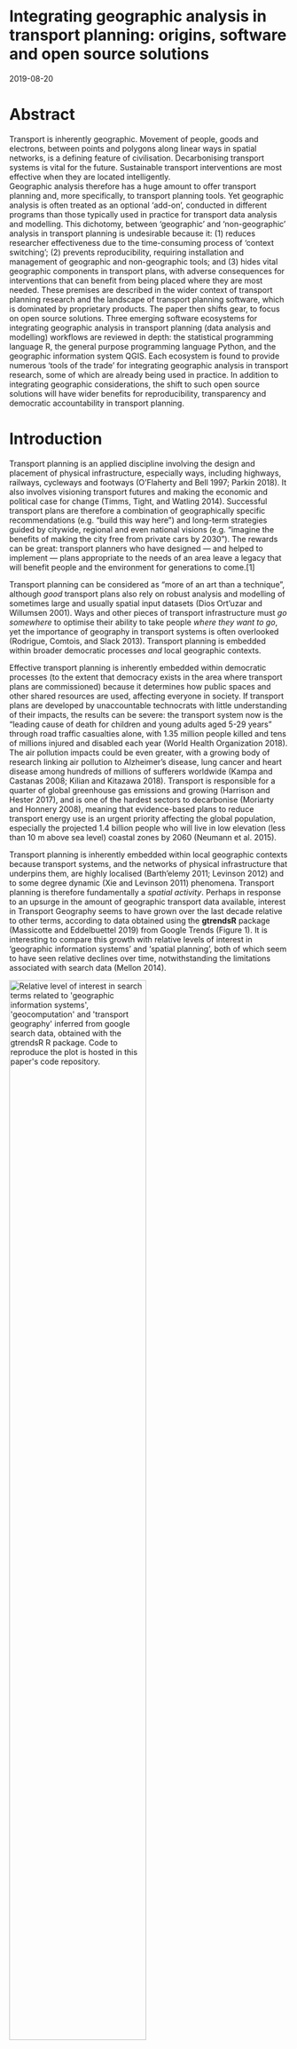 Integrating geographic analysis in transport planning: origins, software
and open source solutions
================
2019-08-20

<!-- should be integrated in transport planning tools. -->

<!-- --- software for transport data analysis, modelling and visualisation --- -->

<!-- workflows in academic, public sector and private consultancy transport planning contexts still tend to separate vital geographic processing and map making stages from the rest of the analysis. -->

# Abstract

<!-- Tools for geographic analysis have long been used in transport planning. -->

<!-- , alongside other (typically primarily economic and engineering) considerations. -->

Transport is inherently geographic. Movement of people, goods and
electrons, between points and polygons along linear ways in spatial
networks, is a defining feature of civilisation. Decarbonising transport
systems is vital for the future. Sustainable transport interventions are
most effective when they are located intelligently.  
Geographic analysis therefore has a huge amount to offer transport
planning and, more specifically, to transport planning tools. Yet
geographic analysis is often treated as an optional ‘add-on’, conducted
in different programs than those typically used in practice for
transport data analysis and modelling. This dichotomy, between
‘geographic’ and ‘non-geographic’ analysis in transport planning is
undesirable because it: (1) reduces researcher effectiveness due to the
time-consuming process of ‘context switching’; (2) prevents
reproducibility, requiring installation and management of geographic and
non-geographic tools; and (3) hides vital geographic components in
transport plans, with adverse consequences for interventions that can
benefit from being placed where they are most needed. These premises are
described in the wider context of transport planning research and the
landscape of transport planning software, which is dominated by
proprietary products. The paper then shifts gear, to focus on open
source solutions. Three emerging software ecosystems for integrating
geographic analysis in transport planning (data analysis and modelling)
workflows are reviewed in depth: the statistical programming language R,
the general purpose programming language Python, and the geographic
information system QGIS. Each ecosystem is found to provide numerous
‘tools of the trade’ for integrating geographic analysis in transport
research, some of which are already being used in practice. In addition
to integrating geographic considerations, the shift to such open source
solutions will have wider benefits for reproducibility, transparency and
democratic accountability in transport planning.
<!--  transport planning experts and the public alike, -->
<!-- Ultimately, by highlighting cost effective and geographically targeted interventions, integrating geographic analysis in transport planning could lead to better decision making. -->
<!-- and support the global efforts to transition away from fossil fuels and towards a healthy, low carbon transport system. -->

<!-- ### Notes/questions -->

<!-- This paper is work in progress and its focus has shifted over time. -->

<!-- A previous working title was "Integrating geographic analysis in transport planning: new open source tools for the trade". -->

<!-- The need to integrate geographic analysis in transport planning is still a central theme of the paper but the focus is now on solutions, in the form of open source software. -->

<!-- Does the paper now have too much on the importance on integrating geographic analysis in transport planning, given the new emphasis? -->

<!-- And are there any other open source software projects I should include, within or in addition to the overview of the three ecosystems selected? -->

# Introduction

<!-- : the importance of geographic analysis in transport planning -->

<!-- Should that heading omit the "Introduction:" part? -->

Transport planning is an applied discipline involving the design and
placement of physical infrastructure, especially ways, including
highways, railways, cycleways and footways (O’Flaherty and Bell 1997;
Parkin 2018). It also involves visioning transport futures and making
the economic and political case for change (Timms, Tight, and Watling
2014). Successful transport plans are therefore a combination of
geographically specific recommendations (e.g. “build this way here”) and
long-term strategies guided by citywide, regional and even national
visions (e.g. “imagine the benefits of making the city free from private
cars by 2030”). The rewards can be great: transport planners who have
designed — and helped to implement — plans appropriate to the needs of
an area leave a legacy that will benefit people and the environment for
generations to come.\[1\]

Transport planning can be considered as “more of an art than a
technique”, although *good* transport plans also rely on robust
analysis and modelling of sometimes large and usually spatial input
datasets (Dios Ort’uzar and Willumsen 2001). Ways and other pieces of
transport infrastructure must *go somewhere* to optimise their ability
to take people *where they want to go*, yet the importance of geography
in transport systems is often overlooked (Rodrigue, Comtois, and Slack
2013). Transport planning is embedded within broader democratic
processes *and* local geographic contexts.

Effective transport planning is inherently embedded within democratic
processes (to the extent that democracy exists in the area where
transport plans are commissioned) because it determines how public
spaces and other shared resources are used, affecting everyone in
society. If transport plans are developed by unaccountable technocrats
with little understanding of their impacts, the results can be severe:
the transport system now is the “leading cause of death for children and
young adults aged 5-29 years” through road traffic casualties alone,
with 1.35 million people killed and tens of millions injured and
disabled each year (World Health Organization 2018). The air pollution
impacts could be even greater, with a growing body of research linking
air pollution to Alzheimer’s disease, lung cancer and heart disease
among hundreds of millions of sufferers worldwide (Kampa and Castanas
2008; Kilian and Kitazawa 2018). Transport is responsible for a quarter
of global greenhouse gas emissions and growing (Harrison and Hester
2017), and is one of the hardest sectors to decarbonise (Moriarty and
Honnery 2008), meaning that evidence-based plans to reduce transport
energy use is an urgent priority affecting the global population,
especially the projected 1.4 billion people who will live in low
elevation (less than 10 m above sea level) coastal zones by 2060
(Neumann et al. 2015).

Transport planning is inherently embedded within local geographic
contexts because transport systems, and the networks of physical
infrastructure that underpins them, are highly localised (Barth’elemy
2011; Levinson 2012) and to some degree dynamic (Xie and Levinson 2011)
phenomena. Transport planning is therefore fundamentally a *spatial
activity*. Perhaps in response to an upsurge in the amount of geographic
transport data available, interest in Transport Geography seems to have
grown over the last decade relative to other terms, according to data
obtained using the **gtrendsR** package (Massicotte and Eddelbuettel
2019) from Google Trends (Figure 1). It is interesting to compare this
growth with relative levels of interest in ‘geographic information
systems’ and ‘spatial planning’, both of which seem to have seen
relative declines over time, notwithstanding the limitations associated
with search data (Mellon
2014).

<img src="google-trends.png" title="Relative level of interest in search terms related to 'geographic information systems', 'geocomputation' and 'transport geography' inferred from google search data, obtained with the gtrendsR R package. Code to reproduce the plot is hosted in this paper's code repository." alt="Relative level of interest in search terms related to 'geographic information systems', 'geocomputation' and 'transport geography' inferred from google search data, obtained with the gtrendsR R package. Code to reproduce the plot is hosted in this paper's code repository." width="70%" />

The growing research interest in the subject is also reflected in
teaching. Modules dedicated to Transport Geography have been advertised
at the Universities of Aberdeen and Hofstra and, at the University of
Leeds the Masters module Sustainable Spatial Planning and Analysis
([SSPA](https://github.com/ITSLeeds/SSPA)) is focussed on GIS skills for
transport planning (declaration of interest: I teach on this module),
and there are even dedicated 3 year degrees Transport Geography.

The paper outlines the relationship between geographic analysis and
transport planning, in relation to the history of geographic thinking in
transport research and practice (in Section 3) and the resulting
specialisation and monopolisation of particular transport planning
software products (outlined in Section 4). The focus of the paper is
Section 5, which reviews open source software ecosystems that enable an
integrated approach, which combines non geographically explicit stages
(e.g. modelling) and geographic processing stages *in a single
workflow*. Three software ecosystems (R, Python and QGIS) are reviewed
in detail; alternative current and potential future approaches,
including ‘cloud lock in’ are discussed; and the relative merits of
different approaches are discussed. Building on this discussion, Section
6 concludes by returning to the importance of integrating geographic
analysis in transport planning workflows. Before proceeding with the
main task of this paper — to review new tools for integrating geographic
analysis in transport planning, and provide guidance to transport
researchers and practitioners tackling 21<sup>st</sup> Century
challenges — it is worth taking a step back, to think about the key
policy drivers of 21<sup>st</sup> century transport
planning.

<!-- and outlines concrete steps that can be taken to accelerate the transition to open source software in transport planning in support of policies that accelerate the transition away from fossil fuels. -->

# Policy drivers for geographic analysis in transport planning

The history of transport modelling shows that transport planning
software was originally designed to plan for “increased use of cars
\[for personal travel\], and trucks for deliveries and goods movement”
(Boyce and Williams 2015). Despite the fact that policy drivers have
changed dramatically — with climate change mitigation, air quality
improvement and public health prioritised in the ‘sustainable mobility
paradigm’ (Hickman, Ashiru, and Banister 2011) — incumbent transport
software still largely based on tools focussed on motor traffic,
emphasising travel time savings and (de)congestion effects of
interventions at relatively low levels of geographic resolution. Tools
for 21<sup>st</sup> Century transport planning will need to tackle very
different questions, such as: What are the barriers preventing people
from switching to more sustainable modes of transport, and where are
these barriers located? How are transport behaviours likely to shift in
the future, in response to technological changes including autonomous
vehicles and the continued rise of online working? Where will different
types of intervention be most effective? And how can citizens be engaged
in transport decisions? Tools that can help answer these questions are
becoming an increasingly important part of the transport planner’s
cabinet (te Brömmelstroet and Bertolini 2008).

To illustrate this point, imagine being the mayor of a major city that
has declared a ‘climate emergency’ and being given the task of leading
the transition away from fossil fuels (Hadfield and Cook 2019). Policies
such as carbon taxes would undoubtedly have geographic implications, but
the intervention itself (charging a fixed price for the extraction and
sale of atmosphere polluting substances) could be essentially
non-geographic. Notwithstanding changes to national policies relating to
transport, transport planning options, by contrast, are inherently
spatial. Even high level national plans for a walking and cycling
revolution must be implemented locally, down to the level of streets, as
illustrated by the still ongoing local implementation of Dutch cycling
ambitions (Pucher and Buehler 2008). The political-democratic and
local-geographic aspects of transport planning can be considered in
isolation, but an integrated approach is necessary for effective
policies (Hull 2008). This is well illustrated by prominent Mayoral
transport policies in cities such as London\[2\], Paris\[3\], and
Bogotá\[4\].

With such issues — climate change, air pollution, obesity and social
inequalities — high on the political agenda, and the benefits for ‘early
adopters’ of evidence-based interventions to accelerate the shift away
from the motor car in cities such as London, Paris and Bogotá, pressure
is growing on local, city and national transport planning departments to
act. But what should they do? This *policy* question raises important
*research* questions: Which methods are most suitable for designing
future transport systems? What is the evidence base, and analysis, that
should be used to inform transition towards a healthy, zero carbon
transport system? Which interventions, from the multitude of options
available, are most likely to be effective? And where are different
types of intervention most likely to succeed? The premise of this paper
is that new approaches, enabled by software, are needed to provide
answers to these questions. 21<sup>st</sup> Century demands for
transport planning cannot be delivered by 20<sup>th</sup> century
technology. Could open source solutions are poised to bridge the gap
between the geographic and the — historically dominant — non-geographic
aspects of transport planning? Planning for sustainable modes, walking
and cycling in particular, requires analysis at higher geographic
resolutions than planning for motor traffic. Furthermore, the policy
context increasingly demands transparency and citizen involvement in the
decision-making process. Only open source ecosystems, of the type
outlined in Section @ref(new-tools-of-the-trade) can deliver true
transparency and encourage ‘citizen science’ for everyone. These policy
drivers make an exploration of open source options for transport
planning workflows timely.

Additional drivers of change in transport planning software include new
datasets and technologies. Technological change has historically driven
innovation in transport planning tools (Boyce and Williams 2015) and the
rate of change now is faster than ever. With unprecedented access to
increasingly detailed datasets on transport behaviours and
infrastructure, transport planners today require tools that enable them
to make sense of this ‘data revolution’ (Transport Systems Catapult
2015). The sheer volume and complexity of new datasets require new
approaches that can scale and integrate multiple data sources (Lovelace
et al. 2016). Advances in software and hardware allow not only for
current transport systems to be modelled at high temporal and geographic
resolution, but for future scenarios and ‘model experiments’ to be
developed, which can support identification and implementation of the
most effective interventions (Klosterman 1999).

With the explosion in open source software, which has come to dominate
data science, policy, data and technological drivers are pushing
geographic analysis to be better integrated in transport planning tools,
alongside wider shifts for towards more data driven, transparent and
democratically accountable transport planning workflows. At present this
dream is far from reality, despite a long history of geographic thinking
and geographic methods in transport planning, outlined in the next
section.

<!-- Transport planning has been slow to adapt to the data revolution and, while it evolves to enable a wider range of input data sources and analysis 'in the cloud', the open source element is conspicuously lacking. -->

<!-- To understand and effectively challenge the incumbent software landscape (which is described in Section xx) it is worth understanding something of the history that led to this situation. -->

# Geographic analysis and transport planning

The concept of integrating geographic data analysis in transport
planning is not new, although tools and datasets for doing so
quantitatively are. Geographic perspectives have contributed to
transport thinking for over 100 years, as documented in papers on
geographic considerations in railway design and other transport
engineering challenges (Farnham 1912; Buxton 1908). Since then, the
importance of geographic analysis in transport planning has only grown,
with the realisation that interventions in the transport system are most
effective when they are placed where they are most needed:
infrastructure designs and localised policies are most effective when
they account for the geographic distribution of intricate spatial
networks and interacting places of transport supply and demand
(Rodrigue, Comtois, and Slack 2013; Loidl et al. 2016; Lovelace et al.
2017).

In the inter-war period (1918-1939) disciplinary homes for transport
research had yet to emerge and geographic analysis was limited by lack
of datasets and computers on which to process them. The term ‘transport
geography’ itself only became widespread in the 1950s, as noted in a
report commissioned by the US Office of Naval Research: “geographers,
both in Europe and America, are coming to recognize that the study of
the connections between areas and of spatial interchange can provide a
new and deeper insight into the meaning of areal differentiation”
(Ullman and Mayer 1954). In the pre-computing age the relationship
between geographic analysis and transport planning was characterised by
growing interest in the topic, an understanding of the importance of
geographic considerations in the design and evolution of transport
systems, but lack of data and computational resources.\[5\]

At the turn of the computing age in the 1950s and 1960s transport
planners, whose primary task was often to enable rapid growth in car
ownership and use, quickly saw the potential for computational tools to
assist their work (Boyce and Williams 2015): “essential to \[new methods
in transport planning\] were new computational capabilities, the first
mainframe computers, unprecedented in memory and speed \[yet\] tiny from
today’s perspective”. As *Forecasting Urban Travel* (Boyce and Williams
2015) recounts, geographic questions were at the forefront of many
planners’ minds and a key task for the early transport models was to
visualise and model the results of large origin-destination surveys to
help decide where new highways should be constructed.

The origins of this ‘computational transport planning’ activity, in
which geographic analysis was an integral part, were publicly funded
transport planners and engineers solving real real world problems.
However academics, and quantitative geographers in particular, soon
started working with newly available transport datasets. An important
development was the emergence of spatial interaction models, which were
formally defined, refined and implemented throughout the 1960s and 1970s
(Wilson 1967, 1971). It is notable that Alan Wilson, whose research
influenced both transport planning and academic practice, worked in both
the public sector (for the UK’s Ministry of Transport) and academia (the
University of Leeds) while writing each paper. Most academic research at
the interface between transport planning and geographic research is far
less ‘practitioner facing’ and, if anything, it seems that tools used in
geographic analysis of transport systems in practice since the 1970s
have diverged from academic
research.

<!-- perhaps explaining why the field of Transport Geography, which emerged in the 1960s and grew rapidly since then [@hay_transport_1979], has (to the author's knowledge) had relatively few other notable impacts on transport planning practice. -->

By the late 1970s, there was enough research for review papers
reflecting on the status of Transport Geography as a self-standing
branch of Geography (Rimmer 1978). A book on the transport geography of
India provides an insight into the field at the time, with a focus on
infrastructure and statistics, transport geography sat firmly in the
quantitative tradition of geographic research (Raza and Aggarwal 1986),
despite Rimmer (1979) criticism that much of the field ignored the wider
impacts of transport systems. Geographic analysis in transport research
was given a substantial boost in the 1990s, with the first publication
of the Journal of Transport Geography (Knowles 1993). Transport
Geography has subsequently come to be defined as a branch of geography.
Notwithstanding influential methodological and review papers proving
transport planners with insight into the state-of-the-art (e.g.
Mart’ınez and Viegas 2013), the level of engagement between academic
transport geographers and transport planning practitioners is debatable
(although the same could also be said of academic planners).

Around the turn of the century, there were attempts to define a more
applied geographic information systems (GIS) approach transport
research. Labelled GIS-T, the field was posited as an academic field at
the interface between transport planning and GIS (Miller 1999). Although
the label gained limited traction in academia or practice, Harvey
Miller’s call for a shift to methods and tools has been answered in
the 2000s and 2010s by researchers who have developed ideas and software
that transport planners can actually use, including the Australian
Research Infrastructure Network (AURIN), which is widely used for
transport planning and public health research in Australia (Pettit et
al. 2014) and the Propensity to Cycle Tool (PCT, publicly available,
including source code, at [www.pct.bike](https://www.pct.bike)) (Goodman
et al.
2019).

<!-- Search term for interwar period: https://scholar.google.co.uk/scholar?q="transport+geography" -->

<!-- something on the lack of open source? -->

<!-- https://www.abdn.ac.uk/registry/courses/undergraduate/2016-2017/geography/gg4016
https://people.hofstra.edu/jean-paul_rodrigue/course_transport.html
 in Geography with Transport Studies BA advertised by the University of Leeds
-->

<!-- The paper concludes that 'integrated approach' can support efficient, scalable and reproducible transport planning workflows which can provide a strong and transparent evidence base needed for rapid transition away from fossil fuels in the transport sector. -->

# The landscape of transport planning software

Before describing the existing landscape, it is worth outline what
transport planning software is. Software for transport planning can be
grouped by the scale at which it operates, with broad categories being
‘micro’ and ‘macro’ models (Kotusevski and Hawick 2009). ‘Microscopic’
transport models represent individual vehicles on the road network and
are therefore able to represent localised phenomena such as traffic
congestion. Macro models, by contrast, represent aggregates of vehicular
traffic over large spatial scales, with a focus on the implications of
future changes in transport behaviour and infrastructure on flow at the
route network level. Of course the distinction is, in reality, an
oversimplification: there is a continuum between micro and macro
transport modelling software. With advances in computer hardware and
software, an increasing number of developers are attempting to combine
both approaches into a single system. In this paper we focus on macro
models, and their geographic representation, rather than micro models.

The geographic and non-geographic division of labour is a result of the
history of transport planning software. This history is detailed in
Chapter 10 of *Forecasting Urban Travel* (Boyce and Williams 2015).
Titled “Computing environment and travel forecasting software”, the
chapter provides a unique insight into the software packages that have
been popular in transport planning over the years. Of course, software
development has always depended on the physical hardware on which it
runs and the early days of transport planning software were
characterised by bespoke programs running on mainframe computers and
maintained by domain experts. Transport planning bodies and researchers
in the USA led developments in the 1960s and 1970s when computers first
started to be used for transport planning, when the main problem that
they addressed was how to deal with the explosive growth in car
ownership and use that was taking place during those decades. More
overtly political factors also influenced the direction of transport
planning software: “certain private firms complained to US DoT
\[Department of Transport\] that its agencies were developing software
in competition with the private sector”, leading to the abandonment of
publicly funded transport planning software development projects,
notably UTPS (Boyce and Williams 2015).\[6\] This transfer of transport
planning software development to the private sector contrasts with the
history of GIS, in which open source solutions have come to dominate .
The example of GRASS (Geographic Resources Analysis Support System)
illustrates this point and helps explain the dominance of proprietary
software in transport planning. Like UTPS, GRASS was a publicly funded
software project. Unlike UTPS, it was made freely available to the
public and was open sourced (in 1999), meaning that it has been under
continuous development by state, academic and commercial organisation
since 1982 (Neteler and Mitasova 2008). Would the landscape of transport
planning software have been different if the DoT had continued to fund
software development projects? That question is outside the scope of
this paper. What is certain, however, is that software used in transport
planning over the past three decades has been dominated by companies and
that the sector has been slow to adopt open an open source approach.

In response to the ‘siloed’ development of GIS and transport software,
there have been calls for greater integration. Loidl et al. (2016),
building on the observation that “geography and GIS remained a niche
topic within traditional transport modeling”, made a case for
strengthening the ‘spatial perspective’ in transport modelling. The
paper emphasised the growing importance of well-defined data types,
disaggregating detailed (and difficult to interpret) transport model
outputs, and geographic data visualisation and concluded that much
further research is needed: “future research and development is needed
to combine geospatial functionalities with transport modeling, while
providing an efficient, interactive, visual interface for data
exploration, manipulation, analysis and visualization” (Loidl et al.
2016). Although the paper focussed on conceptual issues rather than
software per-se, it did identify mention four open source programming
languages that could provide the foundation for future developments, two
of which (R and Python) are covered in the next section.

Data preprocessing and analysis stages are generally done in dedicated
transport planning and spreadsheet software. Geographic analysis and
cartographic visualisation stages are often done in a dedicated (GIS).
Some prominent transport planning software products, and levels of
support for geographic data analysis, are summarised in Table
1.

| Software | Company/Developer  | Licence           | I | G | R | RNA | SV | IV | EX |
| :------- | :----------------- | :---------------- | :- | :- | :- | :-- | :- | :- | :- |
| Visum    | PTV                | Proprietary       | Y | Y | Y | Y   | Y  | ?  | ?  |
| MATSim   | TU Berlin          | Open source (GPL) | Y | ? | Y | Y   | Y  | ?  | ?  |
| TransCAD | Caliper            | Proprietary       | Y | Y | Y | Y   | Y  | ?  | ?  |
| SUMO     | DLR                | Open source (EPL) | Y | ? | ? | Y   | Y  | ?  | ?  |
| Emme     | INRO               | Proprietary       | Y | Y | Y | Y   | Y  | ?  | Y  |
| Cube     | Citilabs           | Proprietary       | Y | ? | ? | Y   | Y  | ?  | ?  |
| sDNA     | Cardiff University | Open source (GPL) | Y | Y | Y | Y   | ?  | ?  | ?  |

Sample of transport modelling software in use by practitioners. Note:
citation counts based on searches for company/developer name, the
product name and ‘transport’. The columns I, G, R, RNA, SV, IV and EX
refer to Import of a wide range of geographic data formats, Geographic
capabilities such as buffer calculations and intersections, Route
calculation, Route Network Analysis, Static Visual outputs, Interactive
Visual outputs for web publication, and Export to a wide range of
geographic data formats, with ? meaning partial support (e.g. via add-on
software). Data source: Google Scholar searches, October 2018.

Table 1 shows that popular transport planning tools have differing
levels of geographic capabilities. It should be noted that the
geographic capabilities were assessed based on reading of publicly
available manuals (to be linked to in an appendix accompanying this
paper) and that each software product is actively developed, meaning
that the results may change with additional information and subsequent
releases. An interesting pattern is that the open source options —
MATSim, SUMO and sDNA — all have limited ‘in house’ geographic
capabilities. This can be explained by the ‘Unix philosophy’, the second
tenet of which is modularity, meaning that “each program should do one
thing well”, reducing duplication of effort and allowing the best tool
to be used for each job (Gancarz 2003). The next section describes the
this modularity in more detail, including outstanding support for
geographic data in open source software.

A major barrier affecting the current landscape of transport planning
tools is accessibility and reproducibility: All the proprietary products
are expensive (costing hundreds of dollars for a single licence),
ensuring that only a small fraction of transport planners, let alone the
public, has access to them. Another barrier associated with the
proprietary options is platform dependence: as far as the author can
tell, they all run only on the proprietary operating system Windows,
preventing use in on other operating systems such as Linux, Mac and
FreeBSD. A final issue affecting reproducibility with the proprietary
options listed in Table 1 is that they all have a prominent Graphical
User Interface (GUI) (although they increasingly offer a command line
interface, enabling scripting). As is the case with GUI based GIS
software, this has the “unintended consequence of discouraging
reproducibility” by enabling the user to get to a solution without
writing a script that others can use (Lovelace, Nowosad, and Meunchow
2019).

Another barrier, which may affect the open source options listed in
Table 1 more than the proprietary options, is that they can be (in the
author’s experience) difficult to install and use. This creates an
additional barrier to the integration of geographic analysis in
transport planning for people, especially the majority of people who
have limited computing skills.

A final barrier, which may be more social and organisational than
software-related (although discerning cause and effect is difficult), is
that organisations’ GIS and Transport functions tend to be siloed into
their respective departments/teams with little communication between
them, meaning that transport planners may not have access to the latest
geographic data or software.\[7\] A software-related issue is that, if
transport planners and GIS analysts are using different programs for
their work, transport planners will be less likely to collaborate with
people with geographic analysis skills or identify potential geographic
solutions to their domain-specific problems. To what extent can these
barriers be overcome by open source software ecosystems? That is the
topic of the next section.

# New tools of the trade

The previous sections support and expand on the two main premises of
this paper: that geographic analysis has much to offer transport
planning, and that the incumbent proprietary software products are not
well suited to tackle 21<sup>st</sup> Century transport planning needs.
In this section the paper shifts gear, and moves onto solutions. It
outlines the growth of free and open source software (FOSS) and how the
movement can provide the foundations for more democratic and transparent
transport planning workflows that bridge the ‘geographic gap’ in
transport planning data analysis, modelling and visualisation. The focus
is on three software ‘ecosystems’ — R, Python and QGIS — that are
particularly promising for integrated geographic analysis in transport
planning.

Before exploring these ecosystems, it is worth first taking a step back
and considering the open source software landscape and what ‘open
source’ actually means. This overview also helps explain why R, Python
and QGIS were selected from the range of open source options for closer
attention.

<!-- Despite the central role that open source software plays, powering the majority of the world's servers... -->

Open source software differs from proprietary software in that users are
free to see, download and modify the underlying source code that defines
it. Freedom is central to open source software, which is sometimes
referred to simply as ‘free software’, defined by the Free Software
Foundation ([FSF](https://www.fsf.org/about/what-is-free-software)) as
follows:

> software that gives you the user the freedom to share, study and
> modify it.

This adaptability is conducive to collaboration, the creation of
mutually supportive user/developer communities and rapid evolution,
making open source software ecosystems fast moving and highly diverse.
It is impossible to discuss all software options that could be used for
geographic transport planning: there are literally thousands of software
projects, written in hundreds of programming languages, many of which
are no longer actively maintained. Transport planners should use
solutions that are future proof and actively maintained — such as R,
Python and QGIS.

A key advantage of ecosystems based on a *command line interface* (CLI),
such as R and Python, rather than ecosystems based on a *graphical user
interface* (GUI), such as QGIS, is reproducibility. A programming
approach, in which the user interacts with the computer primarily by
typing code, enables others to see and potentially reproduce analysis
just by sharing the underlying code. Programming also provide great
flexibility: the user is not constrained by the options provided in the
GUI. The downside of CLIs is that they can take time to learn,
especially for people who have been trained on GUI-based software such
as Microsoft Word. Transport data analysis has much in common with the
broadly defined field of ‘data science’, and many of the tools developed
for this purpose (including those in the R and Python ecosystems
detailed below) have great potential for transport planning. Other open
source ecosystems include those surrounding the languages JavaScript,
Julia and Rust, and the GUI-based Java application
[IRIS](http://iris.dot.state.mn.us/). Promising as these, and many
other, open source projects are, R, Python and QGIS were selected due to
their maturity, wide uptake in industry and academia for data science
(for R and Python, meaning a large user community) and geographic
analysis (for QGIS). They have also seen impressive growth in popularity
over the past decade, suggesting they are future proof, as illustrated
in Figure
2.

<img src="google-trends-open.png" title="Relative number of searches for terms related to open source ecosystems R, Python and QGIS. Code to reproduce the plot is hosted in this paper's code repository." alt="Relative number of searches for terms related to open source ecosystems R, Python and QGIS. Code to reproduce the plot is hosted in this paper's code repository." width="70%" />

Each ecosystem, and it’s potential to be used for geographic analysis in
transport planning, is outlined below.

## R

R is a “a language and environment for statistical computing and
graphics” (R Core Team 2019). First announced and released as a binary
program in 1993 by University of Aukland statisticians Robert Gentleman
and Ross Ihaka, the project was only open sourced and released under the
conditions of the GNU General Public License (GPL) in 1995, thanks to
input from one of R’s first international collaborators, Martin Mächler
of ETH Zurich (Ihaka 1998). This history highlight’s how open source
software development is an inherently collaborative process, usually
involving people from many different countries and backgrounds.

R has several strengths from the perspective of transport planning,
including its proficiency with temporal and geographic data, outstanding
visualisation capabilities, and support for a very wide range of
statistical techniques, many of which are useful in transport problems
(Lovelace and Ellison 2018). Out of the box R is a statistical powertool
that can solve a wide range of problems, including generalised linear
models (GLMs, implemented with the function `glm`) and constrained
optimisation problems that appear frequently in transport research.
Additional capabilities are supported by 10,000+ packages that can be
installed from a central repository with commands such as
`install.packages("stplanr")`.\[8\]

A good example of a transport problem that R’s statistical capabilities
are well suited to solving is mode choice. Unimodal models estimating
mode share (or the logit thereof) can use R’s inbuilt statistical
capabilities, as demonstrated in the Propensity to Cycle Tool project
(Lovelace et al. 2017). More sophisticated multinomial models are needed
when estimating mode share across multiple travel options such as walk,
cycle, bus (Mart’ın and P’aez 2019). R has mature support for such
models via the `multinom` function in the longstanding package `nnet`
(Venables and Ripley 2002), as demonstrated by [Germán
Rodríguez](https://data.princeton.edu/wws509/r/c6s2). Subsequent
packages provide additional methods for estimating mode split (Hasan,
Wang, and Mahani 2016; Croissant 2019). Appollo and mlr3 are recently
developed examples of R packages providing support for sophisticated
choice models and cutting edge machine learning functionality,
respectively.

<!-- [@hess_apollo_2019;@bischl_mlr:_2016]. -->

R is well known for having outstanding statistical analysis and
modelling capabilities, of the type useful in transport planning. Less
known is that R also has a mature ecosystem for working with geographic
data, making it well suited to the task of integrating geographic
analysis in transport planning: R excels at doing modelling *and*
geographic analysis. This is particular interest here because, as
outlined in previous sections, ‘context switching’ between programs for
statistical and geographic analysis is time consuming.\[9\] Support for
geographic data and methods have a long history in R (Rowlingson et al.
2003; Bivand 2006; Pebesma et al. 2015; Bivand, Pebesma, and
G’omez-Rubio 2013). The development of R’s spatial capabilities are
well documented elsewhere \[link to other articles in the special
edition\]. However, a few advances are worth mentioning due to their
relevance to transport transport planning. The package `sf` (Pebesma
2018) provides a unified and high performance system for working
geographic lines (in addition to its support for points and polygons),
which can be used to represent roads. Building on `sf`, the package
`stplanr` (Lovelace and Ellison 2018) provides many functions for
working with geographic transport data, including `overline` which
enables thousands routes to be aggregrated to create route networks
(Morgan and Lovelace, in press) and `dl_stats19`, which has evolved into
the `stats19` package (Lovelace et al. 2019). Geographic data
visualisation, cartography, is another area where R excels, with
packages such as `tmap` (Tennekes 2018) providing powerful functions for
map making. These and many other packages for working with geographic
data in R are described in detail in *Geocomputation with R* (Lovelace,
Nowosad, and Meunchow 2019). Chapter 12 this of this open source book is
dedicated to transport applications, and provides a good starting point
for learning more about using R’s impressive geographic capabilities for
transport planning.

## Python

Python is a general-purpose programming language originally conceived in
the late 1980s and first released in 1991 (Rossum 1995). The language
was designed from a computer science perspective, with a focus on code
elegance and consistency, rather than R’s focus on statistical
functionality. However, Python has become very popular for data analysis
and ‘data science’ thanks to packages such as
[Pandas](https://github.com/pandas-dev/pandas), and SciKitLearn
(McKinney 2017). Due to its range of features, large open source
community, and flexibility, Python has been used as a ‘glue’ language to
interact with many other software systems. It is a highly diverse
language that is widely used in domains ranging from web development
(Grinberg 2018), to computer vision and (Zafar et al. 2018) text
analysis (Bengfort, Bilbro, and Ojeda 2018).

Of particular interest here is Python’s support for geographic data.
There are dozens of geographic projects written in Python, ranging from
the use of the language to teach low level geographic concepts and
algorithms (Xiao 2016) to its use as an interface to libraries such as
GDAL. Dozens of Python packages have been published for solving specific
geographic problems, ranging from the processing of scientific
gravimetric measurements (McCubbine et al. 2018) to handling remote
sensing data for Ireland (Serbin and Green 2018), both of which could
have transport applications. Furthermore, Python is used as the language
of choice of choice for command-line interfaces to the popular
proprietary GIS ArcMAP (Zandbergen 2015).

More general purpose package for handling spatial datasets that could be
used for transport research include [GeoPandas](http://geopandas.org/),
for handling vector data such as roads and
[rasterio](https://rasterio.readthedocs.io/en/stable/) for handling
raster datasets. Building on such foundations, a number of Python
developers have written packages with a transport focus. This include
OSMnx (Boeing 2017), for downloading and analysing street network data
from OpenStreetMap and the recent and ambitious project (Pappalardo et
al. 2019) which, despite limited documentation at the time of writing,
sets out to create a framework for modelling transport systems.

Because Python is a general purpose language, it has been used as the
basis of transport applications that go beyond the transport planning
remit of this paper. A couple of projects are worth mentioning to give
an indication of the wider Python transport ecosystem.
[Itinerum](https://github.com/TRIP-Lab) is an open source travel survey
development project, which includes a backend written in Python and
smartphone apps (Patterson et al. 2019). A similar project is
[E-mission](https://github.com/e-mission) (Shankari et al. 2018) the
backend of which is partly written in Python.

## QGIS

QGIS is a cross-platform desktop GIS application with a huge user base
(likely the most popular GIS software in the world) and more than 1000
community supported plugins (QGIS Development Team 2019). QGIS itself is
written primarily in C++ and Python, meaning that there is strong
symbiosis between the Python and QGIS ecosystems. In fact the majority
of QGIS plugins are written in Python, meaning that Python developers
can use QGIS as a platform for providing users with a graphical user
interface and, conversely, QGIS users can learn to use a CLI, via QGIS’s
Python console.

A good example of the flexibility of QGIS’s plugin model, and
illustrating the wider point that open source software tends to be
modular and do ‘one thing well’, is that sDNA, mentioned in Section
@ref(the-landscape-of-transport-planning-software) can be used in QGIS
via the sDNA plugin (Cooper and Chiaradia 2015). Indeed, the open source
transport modelling framework MATSim also benefits from being used
alongside QGIS, for road network editing and visualisation (Horni,
Nagel, and Axhausen 2016). QGIS plugins and extensions specifically
designed for transport planning applications include the AwaP-IC
walkability analysis plugin (Majic and Pafka 2019), extensions to QGIS’s
Processing model development framework for assessing road network
completeness (Sehra, Singh, and Rai 2017) and the ORS (OpenRouteService)
plugin, for multi-modal routing.

QGIS can also be used as a self-standing application for transport data
analysis. Ilayaraja (2013), for example, used QGIS as the platform of
choice for analysing street networks using the [Road Graph
plugin](https://docs.qgis.org/2.14/en/docs/user_manual/plugins/plugins_road_graph.html),
which ships with QGIS by default. Dong et al. (2016), to provide another
example, used QGIS as the basis of geographic analysis of route network
efficiency. Hundreds of other transport planning projects have used QGIS
for the mapping and geographic analysis component of the work and, due
to the application’s user friendly GUI, it is rapidly gaining in
popularity among government transport planning departments, including
Transport for Wales and Transport for Greater Manchester.

# Conclusion

Geographic analysis is an important yet often under-appreciated aspect
of transport planning, and looks set to play a more prominent role in
transport policy-making due to technological, data and policy drivers of
change. In the context of the obesity crisis, air pollution concerns and
the ‘climate emergency’ that has been declared by some city authorities,
many transport planners have been tasked with discouraging energy
intensive modes, particularly car use, and enabling more walking and
cycling (Hickman, Ashiru, and Banister 2011) . Furthermore, in the age
of evidence-based policy, open data and citizen science, there is an
onus on practitioners to provide solutions that are transparent,
accessible and, increasingly, participatory \[@\] .

This poses a challenge to incumbent transport planning software which is
expensive and thereby inaccessible to most people, monolithic and (to a
greater or lesser extent) limited in terms of geographic capabilities,
particularly in relation to publicly accessible interactive
visualisation and adaptability. Partly in response to these pressures
and challenges, a number of open source transport planning tools have
emerged, notably MATSim, SUMO and sDNA. Following the Unix philosophy of
modularity (Gancarz 2003), each of these tools has a particular niche.
However, despite a long history of geographic thinking in transport
planning and calls to strengthen the links between GIS and transport
software (Loidl et al. 2016) but none of the open source solutions
reviewed provide ‘in house’ GIS capabilities of the type needed for an
integrated transport planning workflow in which a single piece of
software can be used to import a range data, undertake statistical
analysis and modelling and plot the results in interactive maps,
e.g. for the design and modelling of new walking and cycling networks.

With a view to the future of transport planning software, three
established ‘software ecosystems’, each of which has a substantial
following and large community of developers building extensions, were
reviewed with respect to their capacity to support geographic analysis
in transport planning. The literature shows that R, Python and QGIS
communities have already developed several tools for transport planning
that, when combined with other open source solutions, can solve a very
wide range of spatial transport planning problems. Although each
ecosystem is mature (yet still growing), their use in transport planning
is still in a nascent phase, suggesting that much innovation, evolution
and consolidation will occur before any strong conclusions about which
is most appropriate for different transport planning tasks can be made.
However, tentative guidance can be made, based on the origins and
direction of each project: for statistically-orientated projects in
which interactive online visualisation is vital, R provides a strong
foundation; for applications in which general purpose languages and
interoperability with other frameworks, and integration with other
software frameworks, Python may be the most appropriate option; and when
a user friendly interface and rapid map making without need for
programming skills are required, QGIS may be suitable. There is a huge
amount of overlap between the three ecosystems and, in practice, the
prior experience and preferences of transport planners may be more
important than functionality.

As the FOSS philosophy described in Section @ref(new-tools-of-the-trade)
emphasises, open source software by its very nature is collaborative,
innovative and evolving (Gancarz 2003), allowing it to out-compete and
eventually dominate in sectors from machine learning to web development.
The review of capabilities in open source software communities clearly
shows that high-performance and innovative solutions are already
available in the ‘ecological niche’ of geographic analysis for transport
planning. Given the nascent nature of many of the transport-oriented
packages, plugins and extensions in each ecosystem, fruitful directions
of research would explore the relative merits of different options, and
combinations of options, in terms of computer and programmer efficiency.
Furthermore, the modular and ‘pluginable’ nature of open source software
suggests there are great opportunities for integration: could there be R
and Python interfaces to MATSim, SUMO and sDNA? And from a research
perspective, how can the growth of open source solutions for geographic
transport data analysis be monitored to identify ‘tipping points’ in
practitioners’ uptake of open source solutions?

These considerations wider questions, about if and when will open source
software rise to ascendancy in the wider field of transport planning.
Returning to the most urgent policy driver of climate change mitigation,
it is clear than a step change is needed in transport interventions. If
these interventions are made on the basis of analysis undertaken in open
source software — enabling rigorous, transparent and reproducible
evidence that can easily be repeated in new settings and when new
datasets become available — they are all the more likely to succeed. In
this sense it may not be an exaggeration to say that open source
software can save the world.

# References

<div id="refs" class="references">

<div id="ref-barthelemy_spatial_2011">

Barth’elemy, Marc. 2011. “Spatial Networks.” *Physics Reports* 499
(1–3): 1–101.

</div>

<div id="ref-bengfort_applied_2018">

Bengfort, Benjamin, Rebecca Bilbro, and Tony Ojeda. 2018. *Applied Text
Analysis with Python: Enabling Language-Aware Data Products with Machine
Learning*. " O’Reilly Media, Inc.".

</div>

<div id="ref-bivand_implementing_2006">

Bivand, Roger. 2006. “Implementing Spatial Data Analysis Software Tools
in R.” *Geographical Analysis* 38 (1): 23–40.
<https://doi.org/10.1111/j.0016-7363.2005.00672.x>.

</div>

<div id="ref-bivand_applied_2013">

Bivand, Roger, Edzer J Pebesma, and Virgilio G’omez-Rubio. 2013.
*Applied Spatial Data Analysis with R*. Vol. 747248717. Springer.

</div>

<div id="ref-boeing_osmnx:_2017">

Boeing, Geoff. 2017. “OSMnx: New Methods for Acquiring, Constructing,
Analyzing, and Visualizing Complex Street Networks.” *Computers,
Environment and Urban Systems* 65 (September): 126–39.
<https://doi.org/10.1016/j.compenvurbsys.2017.05.004>.

</div>

<div id="ref-boyce_forecasting_2015">

Boyce, David E., and Huw C. W. L. Williams. 2015. *Forecasting Urban
Travel: Past, Present and Future*. Edward Elgar Publishing.

</div>

<div id="ref-buxton_balkan_1908">

Buxton, Noel. 1908. “Balkan Geography and Balkan Railways.” *The
Geographical Journal* 32 (3): 217–34.

</div>

<div id="ref-cooper_sdna:_2015">

Cooper, Crispin, and Alain J. Chiaradia. 2015. “sDNA: How and Why We
Reinvented Spatial Network Analysis for Health, Economics and Active
Modes of Transport.” University of Cardiff.

</div>

<div id="ref-croissant_mlogit:_2019">

Croissant, Yves. 2019. *Mlogit: Multinomial Logit Models*.
<https://CRAN.R-project.org/package=mlogit>.

</div>

<div id="ref-ortuzar_modelling_2001">

Dios Ort’uzar, Juan de, and Luis G. Willumsen. 2001. *Modelling
Transport*. John Wiley; Sons.

</div>

<div id="ref-dong_population-weighted_2016">

Dong, Lei, Ruiqi Li, Jiang Zhang, and Zengru Di. 2016.
“Population-Weighted Efficiency in Transportation Networks.”
*Scientific Reports* 6 (May): 26377.
<https://doi.org/10.1038/srep26377>.

</div>

<div id="ref-farnham_relation_1912">

Farnham, Amos W. 1912. “The Relation of Some Recent Engineering Problems
to Geography.” *Journal of Geography* 11 (2): 40–45.

</div>

<div id="ref-fox_main_1923">

Fox, Florence C. 1923. *Main Streets of the Nation a Series of Projects
on Highway Transport for Elementary Schools*. Department for the
Interior.

</div>

<div id="ref-gancarz_linux_2003">

Gancarz, Mike. 2003. *Linux and the Unix Philosophy*. Digital Press.

</div>

<div id="ref-goodman_scenarios_2019">

Goodman, Anna, Ilan Fridman Rojas, James Woodcock, Rachel Aldred,
Nikolai Berkoff, Malcolm Morgan, Ali Abbas, and Robin Lovelace. 2019.
“Scenarios of Cycling to School in England, and Associated Health and
Carbon Impacts: Application of the ‘Propensity to Cycle Tool’.” *Journal
of Transport & Health* 12 (March): 263–78.
<https://doi.org/10.1016/j.jth.2019.01.008>.

</div>

<div id="ref-greenshields_studying_1936">

Greenshields, Bruce D. 1936. “Studying Traffic Capacity by New Methods.”
*J. Appl. Psychol* 20 (3): 353–58.

</div>

<div id="ref-grinberg_flask_2018">

Grinberg, Miguel. 2018. *Flask Web Development: Developing Web
Applications with Python*. " O’Reilly Media, Inc.".

</div>

<div id="ref-hadfield_financing_2019">

Hadfield, Paris, and Nicole Cook. 2019. “Financing the Low-Carbon City:
Can Local Government Leverage Public Finance to Facilitate Equitable
Decarbonisation?” *Urban Policy and Research* 37 (1): 13–29.
<https://doi.org/10.1080/08111146.2017.1421532>.

</div>

<div id="ref-harrison_environmental_2017">

Harrison, R. M., and R. E. Hester. 2017. *Environmental Impacts of Road
Vehicles: Past, Present and Future*. Royal Society of Chemistry.

</div>

<div id="ref-hasan_fast_2016">

Hasan, Asad, Zhiyu Wang, and Alireza S. Mahani. 2016. “Fast Estimation
of Multinomial Logit Models: R Package Mnlogit.” *Journal of Statistical
Software* 75 (1): 1–24. <https://doi.org/10.18637/jss.v075.i03>.

</div>

<div id="ref-hickman_transitions_2011">

Hickman, Robin, Olu Ashiru, and David Banister. 2011. “Transitions to
Low Carbon Transport Futures: Strategic Conversations from London and
Delhi.” *Journal of Transport Geography*, Special section on Alternative
Travel futures, 19 (6): 1553–62.
<https://doi.org/10.1016/j.jtrangeo.2011.03.013>.

</div>

<div id="ref-horni_multi-agent_2016">

Horni, Andreas, Kai Nagel, and Kay W. Axhausen. 2016. *The Multi-Agent
Transport Simulation MATSim*. Ubiquity Press.
<https://www.ubiquitypress.com/site/books/10.5334/baw/>.

</div>

<div id="ref-hull_policy_2008">

Hull, Angela. 2008. “Policy Integration: What Will It Take to Achieve
More Sustainable Transport Solutions in Cities?” *Transport Policy*, New
Developments in Urban Transportation Planning, 15 (2): 94–103.
<https://doi.org/10.1016/j.tranpol.2007.10.004>.

</div>

<div id="ref-ihaka_r:_1998">

Ihaka, Ross. 1998. “R: Past and Future History.” *Computing Science and
Statistics* 392396.

</div>

<div id="ref-ilayaraja_road_2013">

Ilayaraja, K. 2013. “Road Network Analysis in Neyveli Township,
Cuddalore District by Using Quantum GIS.” *Indian Journal of Computer
Science and Engineering* 4 (1).

</div>

<div id="ref-kampa_human_2008">

Kampa, Marilena, and Elias Castanas. 2008. “Human Health Effects of Air
Pollution.” *Environmental Pollution*, Proceedings of the 4th
International Workshop on Biomonitoring of Atmospheric Pollution (With
Emphasis on Trace Elements), 151 (2): 362–67.
<https://doi.org/10.1016/j.envpol.2007.06.012>.

</div>

<div id="ref-kilian_emerging_2018">

Kilian, Jason, and Masashi Kitazawa. 2018. “The Emerging Risk of
Exposure to Air Pollution on Cognitive Decline and Alzheimer’s
Disease–Evidence from Epidemiological and Animal Studies.” *Biomedical
Journal*.

</div>

<div id="ref-klosterman_what_1999">

Klosterman, R. E. 1999. “The What If? Collaborative Planning Support
System.” *Environment and Planning B: Planning and Design* 26 (3):
393–408. <https://doi.org/10.1068/b260393>.

</div>

<div id="ref-knowles_research_1993">

Knowles, Richard D. 1993. “Research Agendas in Transport Geography for
the 1990s.” *Journal of Transport Geography* 1 (1): 3–11.
<https://doi.org/10.1016/0966-6923(93)90033-V>.

</div>

<div id="ref-kotusevski_review_2009">

Kotusevski, G., and K. A. Hawick. 2009. “A Review of Traffic Simulation
Software.” *Research Letters in the Information and Mathematical
Sciences* 13: 35–54. <https://mro.massey.ac.nz/handle/10179/4506>.

</div>

<div id="ref-levinson_network_2012">

Levinson, David. 2012. “Network Structure and City Size.” *PloS One* 7
(1): e29721. <https://doi.org/10.1371/journal.pone.0029721>.

</div>

<div id="ref-loidl_gis_2016">

Loidl, Martin, Gudrun Wallentin, Rita Cyganski, Anita Graser, Johannes
Scholz, and Eva Haslauer. 2016. “GIS and Transport
Modeling—Strengthening the Spatial Perspective.” *ISPRS International
Journal of Geo-Information* 5 (6): 84.
<https://doi.org/10.3390/ijgi5060084>.

</div>

<div id="ref-lovelace_big_2016">

Lovelace, Robin, Mark Birkin, Philip Cross, and Martin Clarke. 2016.
“From Big Noise to Big Data: Toward the Verification of Large Data
Sets for Understanding Regional Retail Flows.” *Geographical Analysis*
48 (1): 59–81. <https://doi.org/10.1111/gean.12081>.

</div>

<div id="ref-lovelace_stplanr:_2018">

Lovelace, Robin, and Richard Ellison. 2018. “Stplanr: A Package for
Transport Planning.” *The R Journal* 10 (2): 7–23.
<https://doi.org/10.32614/RJ-2018-053>.

</div>

<div id="ref-lovelace_propensity_2017">

Lovelace, Robin, Anna Goodman, Rachel Aldred, Nikolai Berkoff, Ali
Abbas, and James Woodcock. 2017. “The Propensity to Cycle Tool: An Open
Source Online System for Sustainable Transport Planning.” *Journal of
Transport and Land Use* 10 (1). <https://doi.org/10.5198/jtlu.2016.862>.

</div>

<div id="ref-lovelace_stats19:_2019">

Lovelace, Robin, Malcolm Morgan, Layik Hama, and Mark Padgham. 2019.
“Stats19: A Package for Working with Open Road Crash Data.” *Journal
of Open Source Software*. <https://doi.org/10.21105/joss.01181>.

</div>

<div id="ref-lovelace_geocomputation_2019:1">

Lovelace, Robin, Jakub Nowosad, and Jannes Meunchow. 2019.
*Geocomputation with R*. CRC Press. <http://robinlovelace.net/geocompr>.

</div>

<div id="ref-majic_awap-icopen-source_2019">

Majic, Ivan, and Elek Pafka. 2019. “AwaP-IC—an Open-Source GIS Tool for
Measuring Walkable Access.” *Urban Science* 3 (2): 48.

</div>

<div id="ref-martin_individual_2019">

Mart’ın, Bel’en, and Antonio P’aez. 2019. “Individual and Geographic
Variations in the Propensity to Travel by Active Modes in
Vitoria-Gasteiz, Spain.” *Journal of Transport Geography* 76: 103–13.

</div>

<div id="ref-martinez_new_2013">

Mart’ınez, L. Miguel, and Jos’e Manuel Viegas. 2013. “A New Approach to
Modelling Distance-Decay Functions for Accessibility Assessment in
Transport Studies.” *Journal of Transport Geography* 26: 87–96.
<https://doi.org/10.1016/j.jtrangeo.2012.08.018>.

</div>

<div id="ref-massicotte_gtrendsr:_2019">

Massicotte, Philippe, and Dirk Eddelbuettel. 2019. *gtrendsR: Perform
and Display Google Trends Queries*.
<https://github.com/PMassicotte/gtrendsR>.

</div>

<div id="ref-mccubbine_gsolve_2018">

McCubbine, Jack, Fabio Caratori Tontini, Vaughan Stagpoole, Euan Smith,
and Grant O’NABrie. 2018. “Gsolve, a Python Computer Program with a
Graphical User Interface to Transform Relative Gravity Survey
Measurements to Absolute Gravity Values and Gravity Anomalies.”
*SoftwareX* 7: 129–37.

</div>

<div id="ref-mckinney_python_2017">

McKinney, Wes. 2017. *Python for Data Analysis: Data Wrangling with
Pandas, NumPy, and IPython*. 2 edition. Sebastopol, California: O’Reilly
Media.

</div>

<div id="ref-mellon_internet_2014">

Mellon, Jonathan. 2014. “Internet Search Data and Issue Salience: The
Properties of Google Trends as a Measure of Issue Salience.” *Journal of
Elections, Public Opinion and Parties* 24 (1): 45–72.
<https://doi.org/10.1080/17457289.2013.846346>.

</div>

<div id="ref-miller_potential_1999">

Miller, Harvey J. 1999. “Potential Contributions of Spatial Analysis to
Geographic Information Systems for Transportation (GIS-T).”
*Geographical Analysis* 31 (4): 373–99.
<https://doi.org/10.1111/j.1538-4632.1999.tb00991.x>.

</div>

<div id="ref-moriarty_prospects_2008">

Moriarty, Patrick, and Damon Honnery. 2008. “The Prospects for Global
Green Car Mobility.” *Journal of Cleaner Production* 16 (16): 1717–26.
<https://doi.org/10.1016/j.jclepro.2007.10.025>.

</div>

<div id="ref-neteler_open_2008">

Neteler, Markus, and Helena Mitasova. 2008. *Open Source GIS: A GRASS
GIS Approach*. Third. New York, NY: Springer.

</div>

<div id="ref-neumann_future_2015">

Neumann, Barbara, Athanasios T. Vafeidis, Juliane Zimmermann, and Robert
J. Nicholls. 2015. “Future Coastal Population Growth and Exposure to
Sea-Level Rise and Coastal Flooding-a Global Assessment.” *PloS One* 10
(3): e0118571.

</div>

<div id="ref-oflaherty_transport_1997">

O’Flaherty, Coleman, and Michael GH Bell. 1997. *Transport Planning and
Traffic Engineering*. Elsevier.

</div>

<div id="ref-pappalardo_scikit-mobility:_2019">

Pappalardo, Luca, Gianni Barlacchi, Filippo Simini, and Roberto
Pellungrini. 2019. “Scikit-Mobility: An Open-Source Python Library for
Human Mobility Analysis and Simulation.” *arXiv:1907.07062 \[Physics\]*,
July. <http://arxiv.org/abs/1907.07062>.

</div>

<div id="ref-parkin_designing_2018">

Parkin, John. 2018. *Designing for Cycle Traffic: International
Principles and Practice*. ICE Publishing.
<https://www.icevirtuallibrary.com/isbn/9780727763495>.

</div>

<div id="ref-paterson_horse_1926">

Paterson, James. 1926. “Horse Transport and Motor Transport.” *RSA
Journal* 74 (3837): 689–702.

</div>

<div id="ref-patterson_itinerum:_2019">

Patterson, Zachary, Kyle Fitzsimmons, Stewart Jackson, and Takeshi
Mukai. 2019. “Itinerum: The Open Smartphone Travel Survey Platform.”
*SoftwareX* 10 (July): 100230.
<https://doi.org/10.1016/j.softx.2019.04.002>.

</div>

<div id="ref-pebesma_simple_2018">

Pebesma, Edzer. 2018. “Simple Features for R: Standardized Support for
Spatial Vector Data.” *The R Journal*.
<https://journal.r-project.org/archive/2018/RJ-2018-009/index.html>.

</div>

<div id="ref-pebesma_software_2015">

Pebesma, Edzer, Roger Bivand, Paulo Justiniano Ribeiro, and others.
2015. “Software for Spatial Statistics.” *Journal of Statistical
Software* 63 (1): 1–8.
<http://brage.bibsys.no/xmlui/bitstream/id/320781/Pebesma_Bivand_Ribeiro.pdf>.

</div>

<div id="ref-pettit_australian_2014">

Pettit, C.J., J Barton, X Goldie, R Sinnott, R Stimson, and T Kvan.
2014. “The Australian Urban Intelligence Network Supporting Smart
Cities.” In *Smart Cities and Planning Support Systems*, edited by S
Geertma, J Stillwell, J Ferreira, and J Goodspeed. Springer.

</div>

<div id="ref-pucher_making_2008">

Pucher, John, and Ralph Buehler. 2008. “Making Cycling Irresistible:
Lessons from the Netherlands, Denmark and Germany.” *Transport Reviews*
28 (4): 495–528. <https://doi.org/10.1080/01441640701806612>.

</div>

<div id="ref-qgis_development_team_qgis_2019">

QGIS Development Team. 2019. “QGIS Geographic Information System.”
<http://qgis.osgeo.org>.

</div>

<div id="ref-raza_transport_1986">

Raza, Moonis, and Yash Aggarwal. 1986. *Transport Geography of India:
Commodity Flows and the Regional Structure of the Indian Economy*.
Concept Publishing Company.

</div>

<div id="ref-r_core_team_r:_2019">

R Core Team. 2019. “R: A Language and Environment for Statistical
Computing.” <https://www.R-project.org/>.

</div>

<div id="ref-rimmer_redirections_1978">

Rimmer, Peter J. 1978. “Redirections in Transport Geography.” *Progress
in Geography* 2 (1): 76–100.

</div>

<div id="ref-rodrigue_geography_2013">

Rodrigue, Jean-Paul, Claude Comtois, and Brian Slack. 2013. *The
Geography of Transport Systems*. Third. London, New York: Routledge.

</div>

<div id="ref-rossum_python_1995">

Rossum, Guido. 1995. “Python Reference Manual.” Amsterdam, The
Netherlands, The Netherlands: CWI (Centre for Mathematics; Computer
Science).

</div>

<div id="ref-rowlingson_rasp:_2003">

Rowlingson, Barry, Adrian Baddeley, Rolf Turner, and Peter Diggle. 2003.
“Rasp: A Package for Spatial Statistics.” In *Proceedings of the 3rd
International Workshop on Distributed Statistical Computing*, edited by
Kurt Hornik.
<https://www.r-project.org/conferences/DSC-2003/Proceedings/RowlingsonEtAl.pdf>.

</div>

<div id="ref-sehra_assessing_2017">

Sehra, Sukhjit, Jaiteg Singh, and Hardeep Rai. 2017. “Assessing
OpenStreetMap Data Using Intrinsic Quality Indicators: An Extension to
the QGIS Processing Toolbox.” *Future Internet* 9 (2): 15.

</div>

<div id="ref-serbin_open-sourced_2018">

Serbin, Guy, and Stuart Green. 2018. “Open-Sourced Remote Sensing Data
Management with the Irish Earth Observation (IEO) Python Module.”
*Preprints.org*, May.
<https://doi.org/10.20944/preprints201805.0470.v1>.

</div>

<div id="ref-shankari_e-mission:_2018">

Shankari, K., Mohamed Amine Bouzaghrane, Samuel M. Maurer, Paul Waddell,
David E. Culler, and Randy H. Katz. 2018. “E-Mission: An Open-Source,
Smartphone Platform for Collecting Human Travel Data.” *Transportation
Research Record* 2672 (42): 1–12.
<https://doi.org/10.1177/0361198118770167>.

</div>

<div id="ref-te_brommelstroet_developing_2008">

te Brömmelstroet, Marco, and Luca Bertolini. 2008. “Developing Land Use
and Transport PSS: Meaningful Information Through a Dialogue Between
Modelers and Planners.” *Transport Policy* 15 (4): 251–59.
<https://doi.org/10.1016/j.tranpol.2008.06.001>.

</div>

<div id="ref-tennekes_tmap:_2018">

Tennekes, Martijn. 2018. “Tmap: Thematic Maps in R.” *Journal of
Statistical Software, Articles* 84 (6): 1–39.
<https://doi.org/10.18637/jss.v084.i06>.

</div>

<div id="ref-timms_imagineering_2014">

Timms, Paul, Miles Tight, and David Watling. 2014. “Imagineering
Mobility: Constructing Utopias for Future Urban Transport.” *Environment
and Planning A* 46 (1): 78–93. <https://doi.org/10.1068/a45669>.

</div>

<div id="ref-transport_systems_catapult_transport_2015">

Transport Systems Catapult. 2015. “The Transport Data Revolution.”
Government. Transport Systems Catapult.
<https://ts.catapult.org.uk/wp-content/uploads/2016/04/The-Transport-Data-Revolution.pdf>.

</div>

<div id="ref-trewartha_japanese_1934">

Trewartha, Glenn T. 1934. “Japanese Cities Distribution and Morphology.”
*Geographical Review* 24 (3): 404–17. <https://doi.org/10.2307/208912>.

</div>

<div id="ref-ullman_transportation_1954">

Ullman, Edward L., and Harold M. Mayer. 1954. “Transportation
Geography.” WASHINGTON UNIV SEATTLE.

</div>

<div id="ref-venables_modern_2002">

Venables, W. N., and B. D. Ripley. 2002. *Modern Applied Statistics with
S*. Fourth. New York: Springer. <http://www.stats.ox.ac.uk/pub/MASS4>.

</div>

<div id="ref-wilson_statistical_1967">

Wilson, AG. 1967. “A Statistical Theory of Spatial Distribution Models.”
*Transportation Research* 1 (3): 253–69.

</div>

<div id="ref-wilson_family_1971">

———. 1971. “A Family of Spatial Interaction Models, and Associated
Developments.” *Environment and Planning* 3 (January): 1–32.
<http://www.environment-and-planning.com/epa/fulltext/a03/a030001.pdf>.

</div>

<div id="ref-world_health_organization_global_2018">

World Health Organization. 2018. *Global Status Report on Road Safety
2018*. S.l.
<https://www.who.int/violence_injury_prevention/road_safety_status/2018/en/>.

</div>

<div id="ref-xiao_gis_2016">

Xiao, Ningchuan. 2016. *GIS Algorithms: Theory and Applications for
Geographic Information Science & Technology*. London.
<https://doi.org/10.4135/9781473921498>.

</div>

<div id="ref-xie_evolving_2011">

Xie, Feng, and David Levinson. 2011. *Evolving Transportation Networks*.
Transportation Research, Economics and Policy. New York:
Springer-Verlag. <https://www.springer.com/gp/book/9781441998033>.

</div>

<div id="ref-zafar_hands-convolutional_2018">

Zafar, Iffat, Giounona Tzanidou, Richard Burton, Nimesh Patel, and
Leonardo Araujo. 2018. *Hands-on Convolutional Neural Networks with
TensorFlow: Solve Computer Vision Problems with Modeling in TensorFlow
and Python*. Packt Publishing Ltd.

</div>

<div id="ref-zandbergen_python_2015">

Zandbergen, Paul A. 2015. *Python Scripting for ArcGIS*. Esri press.

</div>

</div>

1.   Articles about successful transport planners illustrate the point.
    Ben Hamilton-Baillie (1955 - 2019), for example, was an influential
    transport planner and street designer whose obituary stated that
    “hundreds of thousands of people who are safer and happier as a
    result of his achievements” (Tim Stornor, quoted in
    [TransportExtra](https://www.transportxtra.com/publications/local-transport-today/news/60655/obituary-ben-hamilton-baillie/)).

2.  Transport is a major electoral issue in London and the current
    Mayor, Sadiq Kahn, has made tackling air pollution a policy
    priority. See
    [tfl.gov.uk/corporate/about-tfl/the-mayors-transport-strategy](https://tfl.gov.uk/corporate/about-tfl/the-mayors-transport-strategy).

3.   The current Mayor of Paris, Anne Hidalgo, sees transport as a
    priority and has plans to make public transport free. See
    [paris.fr](https://www.paris.fr/rechercher/transport).

4.   Bogotá has an innovative and prominent transport policy, led by the
    two times mayor Enrique Peñalosa, who has led the roll-out of major
    bus and cycleway projects in the city. See
    [sitp.gov.co](https://www.sitp.gov.co/).

5.   Paterson (1926), for example, speculated quite accurately on the
    continued rise of motor traffic at the expense of horse powered
    transport during the 20<sup>th</sup> Century, noting the importance
    of geographic factors in determining mode choice, down to the street
    level: “Many streets, like our Bond Street, Watling Street or
    Lombard Street, and in Seville, the Calle de las Sierpes or Kalver
    Straat in Amsterdam, may be unsuited to motor traffic, and frontage
    values may be so high that widening can hardly be considered.” In a
    geographic review of Japanese cities Trewartha (1934) also alluded
    to the relationship between geography and mode choice: “widening and
    paving of \[roads\] have (sic) been accomplished \[allowing\]
    numerous taxis, motor busses, and tram cars contrasting with the
    slow human and animal-drawn carts and the ubiquitous bicycle”. Rapid
    industrialisation during the largely unconscious build-up to World
    War II was associated with major road building schemes in many
    developed regions, demanding the practical application of new
    methods from a range of disciplines (e.g. Greenshields 1936). In the
    USA, highway engineering even became a recommended case study for
    geography lessons (Fox 1923).

6.   UTPS stands for the UMT (Urban Mass Transportation Administration,
    an agency of the DoT responsible for transport planning)
    Transportation Planning System (UTPS) and PLANPAC

7.   Thanks to Crispin Cooper, author of sDNA, for raising this barrier.

8.   Like Python packages, R packages are analogous to Apps on
    smartphones and plugins in QGIS (described below), that provide new
    functionality. Many implement recently developed statistical and
    computational techniques (some of which are accompanied by papers
    describing new methods in academic journals such as the *Journal for
    Statistical Software*) or provide interfaces to software written in
    other languages, meaning that R can provide transport researchers
    with access to many cutting-edge methods via a single system.

9.   The author has first hand experience of the costs of
    context-switching: during my PhD I used R for the statistical and
    modelling analysis, and then switched to QGIS for geographic
    analysis and visualisation. While this approach worked well, the
    cognitive burden of having to learn and manage two substantial
    programs was substantial.
